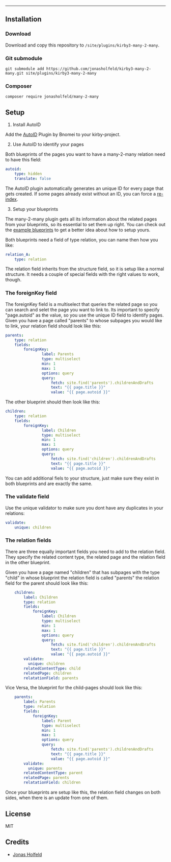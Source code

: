 ****

## Installation

### Download

Download and copy this repository to `/site/plugins/kirby3-many-2-many`.

### Git submodule

```
git submodule add https://github.com/jonasholfeld/kirby3-many-2-many.git site/plugins/kirby3-many-2-many
```

### Composer

```
composer require jonasholfeld/many-2-many
```

## Setup

1. Install AutoID

Add the [AutoID](https://github.com/bnomei/kirby3-autoid/) Plugin by Bnomei to your kirby-project.

2. Use AutoID to identify your pages

Both blueprints of the pages you want to have a many-2-many relation need to have this field:

```yaml
autoid:
    type: hidden
    translate: false
```

The AutoID plugin automatically generates an unique ID for every page that gets created. If some pages already exist without an ID, you can force a [re-index](https://github.com/bnomei/kirby3-autoid/wiki/Force-Re-index).

3. Setup your blueprints

The many-2-many plugin gets all its information about the related pages from your blueprints, so its essential to set them up right. You can check out the [example blueprints]() to get a better idea about how to setup yours.

Both blueprints need a field of type relation, you can name then how you like:

```yaml
relation_A:
    type: relation
```

The relation field inherits from the structure field, so it is setup like a normal structure. It needs a couple of special fields with the right values to work, though.

### The foreignKey field

The foreignKey field is a multiselect that queries the related page so you can search and selet the page you want to link to. Its important to specify "page.autoid" as the value, so you use the unique ID field to identify pages.
Given you have a page called "parents" to whose subpages you would like to link, your relation field should look like this:

```yaml
parents:
    type: relation
    fields:
        foreignKey:
                label: Parents
                type: multiselect
                min: 1
                max: 1
                options: query
                query:
                    fetch: site.find('parents').childrenAndDrafts
                    text: "{{ page.title }}"
                    value: "{{ page.autoid }}"
```

The other blueprint should then look like this:

```yaml
children:
    type: relation
    fields:
        foreignKey:
                label: Children
                type: multiselect
                min: 1
                max: 1
                options: query
                query:
                    fetch: site.find('children').childrenAndDrafts
                    text: "{{ page.title }}"
                    value: "{{ page.autoid }}"
```

You can add additional fiels to your structure, just make sure they exist in both blueprints and are exactly the same.

### The validate field

Use the unique validator to make sure you dont have any duplicates in your relations:

```yaml
validate:
    unique: children
```

### The relation fields

There are three equally important fields you need to add to the relation field. They specify the related content type, the related page and the relation field in the other blueprint.

Given you have a page named "children" that has subpages with the type "child" in whose blueprint the relation field is called "parents" the relation field for the parent should look like this:

```yaml
    children:
        label: Children
        type: relation
        fields:
            foreignKey:
                label: Children
                type: multiselect
                min: 1
                max: 1
                options: query
                query:
                    fetch: site.find('children').childrenAndDrafts
                    text: "{{ page.title }}"
                    value: "{{ page.autoid }}"  
        validate:
          unique: children
        relatedContentType: child
        relatedPage: children
        relatationField: parents
```

Vice Versa, the blueprint for the child-pages should look like this: 

```yaml
    parents:
        label: Parents
        type: relation
        fields:
            foreignKey:
                label: Parent
                type: multiselect
                min: 1
                max: 1
                options: query
                query:
                    fetch: site.find('parents').childrenAndDrafts
                    text: "{{ page.title }}"
                    value: "{{ page.autoid }}"  
        validate:
          unique: parents
        relatedContentType: parent
        relatedPage: parents
        relatationField: children
```

Once your blueprints are setup like this, the relation field changes on both sides, when there is an update from one of them.  

## License

MIT

## Credits

- [Jonas Holfeld](https://github.com/jonasholfeld)

